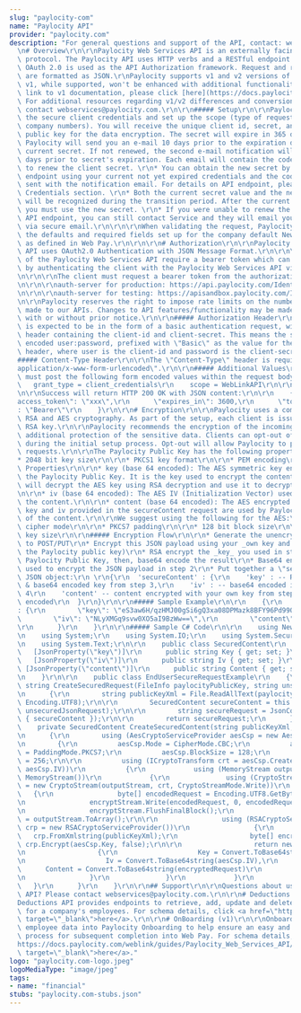 ```yaml
---
slug: "paylocity-com"
name: "Paylocity API"
provider: "paylocity.com"
description: "For general questions and support of the API, contact: webservices@paylocity.com\r\
  \n# Overview\r\n\r\nPaylocity Web Services API is an externally facing RESTful Internet\
  \ protocol. The Paylocity API uses HTTP verbs and a RESTful endpoint structure.\
  \ OAuth 2.0 is used as the API Authorization framework. Request and response payloads\
  \ are formatted as JSON.\r\nPaylocity supports v1 and v2 versions of its API endpoints.\
  \ v1, while supported, won't be enhanced with additional functionality. For direct\
  \ link to v1 documentation, please click [here](https://docs.paylocity.com/weblink/guides/Paylocity_Web_Services_API/v1/Paylocity_Web_Services_API.htm).\
  \ For additional resources regarding v1/v2 differences and conversion path, please\
  \ contact webservices@paylocity.com.\r\n\r\n##### Setup\r\n\r\nPaylocity will provide\
  \ the secure client credentials and set up the scope (type of requests and allowed\
  \ company numbers). You will receive the unique client id, secret, and Paylocity\
  \ public key for the data encryption. The secret will expire in 365 days. \r\n*\
  \ Paylocity will send you an e-mail 10 days prior to the expiration date for the\
  \ current secret. If not renewed, the second e-mail notification will be sent 5\
  \ days prior to secret's expiration. Each email will contain the code necessary\
  \ to renew the client secret. \r\n* You can obtain the new secret by calling API\
  \ endpoint using your current not yet expired credentials and the code that was\
  \ sent with the notification email. For details on API endpoint, please see Client\
  \ Credentials section. \r\n* Both the current secret value and the new secret value\
  \ will be recognized during the transition period. After the current secret expires,\
  \ you must use the new secret. \r\n* If you were unable to renew the secret via\
  \ API endpoint, you can still contact Service and they will email you new secret\
  \ via secure email.\r\n\r\n\r\nWhen validating the request, Paylocity API will honor\
  \ the defaults and required fields set up for the company default New Hire Template\
  \ as defined in Web Pay.\r\n\r\n\r\n# Authorization\r\n\r\nPaylocity Web Services\
  \ API uses OAuth2.0 Authentication with JSON Message Format.\r\n\r\n\r\nAll requests\
  \ of the Paylocity Web Services API require a bearer token which can be obtained\
  \ by authenticating the client with the Paylocity Web Services API via OAuth 2.0.\r\
  \n\r\n\r\nThe client must request a bearer token from the authorization endpoint:\r\
  \n\r\n\r\nauth-server for production: https://api.paylocity.com/IdentityServer/connect/token\r\
  \n\r\n\r\nauth-server for testing: https://apisandbox.paylocity.com/IdentityServer/connect/token\r\
  \n\r\nPaylocity reserves the right to impose rate limits on the number of calls\
  \ made to our APIs. Changes to API features/functionality may be made at anytime\
  \ with or without prior notice.\r\n\r\n##### Authorization Header\r\n\r\nThe request\
  \ is expected to be in the form of a basic authentication request, with the \"Authorization\"\
  \ header containing the client-id and client-secret. This means the standard base-64\
  \ encoded user:password, prefixed with \"Basic\" as the value for the Authorization\
  \ header, where user is the client-id and password is the client-secret.\r\n\r\n\
  ##### Content-Type Header\r\n\r\nThe \"Content-Type\" header is required to be \"\
  application/x-www-form-urlencoded\".\r\n\r\n##### Additional Values\r\n\r\nThe request\
  \ must post the following form encoded values within the request body:\r\n\r\n \
  \   grant_type = client_credentials\r\n    scope = WebLinkAPI\r\n\r\n##### Responses\r\
  \n\r\nSuccess will return HTTP 200 OK with JSON content:\r\n\r\n    {\r\n      \"\
  access_token\": \"xxx\",\r\n      \"expires_in\": 3600,\r\n      \"token_type\"\
  : \"Bearer\"\r\n    }\r\n\r\n# Encryption\r\n\r\nPaylocity uses a combination of\
  \ RSA and AES cryptography. As part of the setup, each client is issued a public\
  \ RSA key.\r\n\r\nPaylocity recommends the encryption of the incoming requests as\
  \ additional protection of the sensitive data. Clients can opt-out of the encryption\
  \ during the initial setup process. Opt-out will allow Paylocity to process unencrypted\
  \ requests.\r\n\r\nThe Paylocity Public Key has the following properties:\r\n\r\n\
  * 2048 bit key size\r\n\r\n* PKCS1 key format\r\n\r\n* PEM encoding\r\n\r\n#####\
  \ Properties\r\n\r\n* key (base 64 encoded): The AES symmetric key encrypted with\
  \ the Paylocity Public Key. It is the key used to encrypt the content. Paylocity\
  \ will decrypt the AES key using RSA decryption and use it to decrypt the content.\r\
  \n\r\n* iv (base 64 encoded): The AES IV (Initialization Vector) used when encrypting\
  \ the content.\r\n\r\n* content (base 64 encoded): The AES encrypted request. The\
  \ key and iv provided in the secureContent request are used by Paylocity for decryption\
  \ of the content.\r\n\r\nWe suggest using the following for the AES:\r\n\r\n* CBC\
  \ cipher mode\r\n\r\n* PKCS7 padding\r\n\r\n* 128 bit block size\r\n\r\n* 256 bit\
  \ key size\r\n\r\n##### Encryption Flow\r\n\r\n* Generate the unencrypted JSON payload\
  \ to POST/PUT\r\n* Encrypt this JSON payload using your _own key and IV_ (NOT with\
  \ the Paylocity public key)\r\n* RSA encrypt the _key_ you used in step 2 with the\
  \ Paylocity Public Key, then, base64 encode the result\r\n* Base64 encode the IV\
  \ used to encrypt the JSON payload in step 2\r\n* Put together a \"securecontent\"\
  \ JSON object:\r\n \r\n{\r\n  'secureContent' : {\r\n    'key' : -- RSA-encrypted\
  \ & base64 encoded key from step 3,\r\n    'iv' : -- base64 encoded iv from step\
  \ 4\r\n    'content' -- content encrypted with your own key from step 2, base64\
  \ encoded\r\n  }\r\n}\r\n\r\n##### Sample Example\r\n\r\n    {\r\n      \"secureContent\"\
  : {\r\n        \"key\": \"eS3aw6H/qzHMJ00gSi6gQ3xa08DPMazk8BFY96Pd99ODA==\",\r\n\
  \        \"iv\": \"NLyXMGq9svw0XO5aI9BzWw==\",\r\n        \"content\": \"gAEOiQltO1w+LzGUoIK8FiYbU42hug94EasSl7N+Q1w=\"\
  \r\n      }\r\n    }\r\n\r\n##### Sample C# Code\r\n\r\n    using Newtonsoft.Json;\r\
  \n    using System;\r\n    using System.IO;\r\n    using System.Security.Cryptography;\r\
  \n    using System.Text;\r\n\r\n    public class SecuredContent\r\n    {\r\n   \
  \   [JsonProperty(\"key\")]\r\n      public string Key { get; set; }\r\n\r\n   \
  \   [JsonProperty(\"iv\")]\r\n      public string Iv { get; set; }\r\n\r\n     \
  \ [JsonProperty(\"content\")]\r\n      public string Content { get; set; }\r\n\r\
  \n    }\r\n\r\n    public class EndUserSecureRequestExample\r\n    {\r\n      public\
  \ string CreateSecuredRequest(FileInfo paylocityPublicKey, string unsecuredJsonRequest)\r\
  \n      {\r\n        string publicKeyXml = File.ReadAllText(paylocityPublicKey.FullName,\
  \ Encoding.UTF8);\r\n\r\n        SecuredContent secureContent = this.CreateSecuredContent(publicKeyXml,\
  \ unsecuredJsonRequest);\r\n\r\n        string secureRequest = JsonConvert.SerializeObject(new\
  \ { secureContent });\r\n\r\n        return secureRequest;\r\n      }\r\n\r\n  \
  \    private SecuredContent CreateSecuredContent(string publicKeyXml, string request)\r\
  \n      {\r\n        using (AesCryptoServiceProvider aesCsp = new AesCryptoServiceProvider())\r\
  \n        {\r\n          aesCsp.Mode = CipherMode.CBC;\r\n          aesCsp.Padding\
  \ = PaddingMode.PKCS7;\r\n          aesCsp.BlockSize = 128;\r\n          aesCsp.KeySize\
  \ = 256;\r\n\r\n          using (ICryptoTransform crt = aesCsp.CreateEncryptor(aesCsp.Key,\
  \ aesCsp.IV))\r\n          {\r\n            using (MemoryStream outputStream = new\
  \ MemoryStream())\r\n            {\r\n              using (CryptoStream encryptStream\
  \ = new CryptoStream(outputStream, crt, CryptoStreamMode.Write))\r\n           \
  \   {\r\n                byte[] encodedRequest = Encoding.UTF8.GetBytes(request);\r\
  \n                encryptStream.Write(encodedRequest, 0, encodedRequest.Length);\r\
  \n                encryptStream.FlushFinalBlock();\r\n                byte[] encryptedRequest\
  \ = outputStream.ToArray();\r\n\r\n                using (RSACryptoServiceProvider\
  \ crp = new RSACryptoServiceProvider())\r\n                {\r\n               \
  \   crp.FromXmlstring(publicKeyXml);\r\n                  byte[] encryptedKey =\
  \ crp.Encrypt(aesCsp.Key, false);\r\n\r\n                  return new SecuredContent()\r\
  \n                  {\r\n                    Key = Convert.ToBase64string(encryptedKey),\r\
  \n                    Iv = Convert.ToBase64string(aesCsp.IV),\r\n              \
  \      Content = Convert.ToBase64string(encryptedRequest)\r\n                  };\r\
  \n                }\r\n              }\r\n            }\r\n          }\r\n     \
  \   }\r\n      }\r\n    }\r\n\r\n## Support\r\n\r\nQuestions about using the Paylocity\
  \ API? Please contact webservices@paylocity.com.\r\n\r\n# Deductions (v1)\r\n\r\n\
  Deductions API provides endpoints to retrieve, add, update and delete deductions\
  \ for a company's employees. For schema details, click <a href=\"https://docs.paylocity.com/weblink/guides/Paylocity_Web_Services_API/v1/Paylocity_Web_Services_API.htm\"\
  \ target=\"_blank\">here</a>.\r\n\r\n# OnBoarding (v1)\r\n\r\nOnboarding API sends\
  \ employee data into Paylocity Onboarding to help ensure an easy and accurate hiring\
  \ process for subsequent completion into Web Pay. For schema details, click <a href=\"\
  https://docs.paylocity.com/weblink/guides/Paylocity_Web_Services_API/v1/Paylocity_Web_Services_API.htm\"\
  \ target=\"_blank\">here</a>."
logo: "paylocity.com-logo.jpeg"
logoMediaType: "image/jpeg"
tags:
- name: "financial"
stubs: "paylocity.com-stubs.json"
---
```

